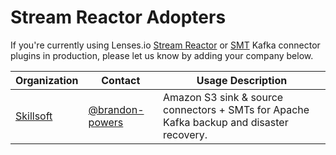# Stream Reactor Adopters

If you're currently using Lenses.io [Stream Reactor](https://github.com/lensesio/stream-reactor) or [SMT](https://github.com/lensesio/kafka-connect-smt) Kafka connector plugins in production, please let us know by adding your company below.


| Organization | Contact             | Usage Description                                                                 |
| ------------ |---------------------|-----------------------------------------------------------------------------------|
| [Skillsoft](https://www.skillsoft.com/) | [@brandon-powers](https://github.com/brandon-powers) | Amazon S3 sink & source connectors + SMTs for Apache Kafka backup and disaster recovery. |